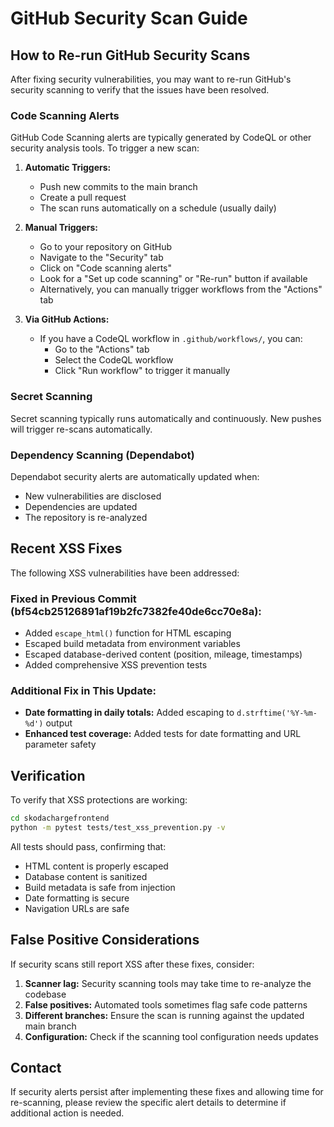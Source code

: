 # GitHub Security Scan Guide

## How to Re-run GitHub Security Scans

After fixing security vulnerabilities, you may want to re-run GitHub's security scanning to verify that the issues have been resolved.

### Code Scanning Alerts

GitHub Code Scanning alerts are typically generated by CodeQL or other security analysis tools. To trigger a new scan:

1. **Automatic Triggers:**
   - Push new commits to the main branch
   - Create a pull request
   - The scan runs automatically on a schedule (usually daily)

2. **Manual Triggers:**
   - Go to your repository on GitHub
   - Navigate to the "Security" tab
   - Click on "Code scanning alerts"
   - Look for a "Set up code scanning" or "Re-run" button if available
   - Alternatively, you can manually trigger workflows from the "Actions" tab

3. **Via GitHub Actions:**
   - If you have a CodeQL workflow in `.github/workflows/`, you can:
     - Go to the "Actions" tab
     - Select the CodeQL workflow
     - Click "Run workflow" to trigger it manually

### Secret Scanning

Secret scanning typically runs automatically and continuously. New pushes will trigger re-scans automatically.

### Dependency Scanning (Dependabot)

Dependabot security alerts are automatically updated when:
- New vulnerabilities are disclosed
- Dependencies are updated
- The repository is re-analyzed

## Recent XSS Fixes

The following XSS vulnerabilities have been addressed:

### Fixed in Previous Commit (bf54cb25126891af19b2fc7382fe40de6cc70e8a):
- Added `escape_html()` function for HTML escaping
- Escaped build metadata from environment variables
- Escaped database-derived content (position, mileage, timestamps)
- Added comprehensive XSS prevention tests

### Additional Fix in This Update:
- **Date formatting in daily totals:** Added escaping to `d.strftime('%Y-%m-%d')` output
- **Enhanced test coverage:** Added tests for date formatting and URL parameter safety

## Verification

To verify that XSS protections are working:

```bash
cd skodachargefrontend
python -m pytest tests/test_xss_prevention.py -v
```

All tests should pass, confirming that:
- HTML content is properly escaped
- Database content is sanitized
- Build metadata is safe from injection
- Date formatting is secure
- Navigation URLs are safe

## False Positive Considerations

If security scans still report XSS after these fixes, consider:

1. **Scanner lag:** Security scanning tools may take time to re-analyze the codebase
2. **False positives:** Automated tools sometimes flag safe code patterns
3. **Different branches:** Ensure the scan is running against the updated main branch
4. **Configuration:** Check if the scanning tool configuration needs updates

## Contact

If security alerts persist after implementing these fixes and allowing time for re-scanning, please review the specific alert details to determine if additional action is needed.